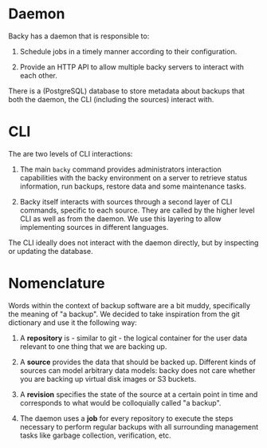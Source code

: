 
# Daemon

Backy has a daemon that is responsible to:

1. Schedule jobs in a timely manner according to their configuration.

2. Provide an HTTP API to allow multiple backy servers to interact with each
   other.

There is a (PostgreSQL) database to store metadata about backups that both
the daemon, the CLI (including the sources) interact with.

# CLI

The are two levels of CLI interactions:

1. The main `backy` command provides administrators interaction capabilities
   with the backy environment on a server to retrieve status information,
   run backups, restore data and some maintenance tasks.

2. Backy itself interacts with sources through a second layer of CLI commands,
   specific to each source. They are called by the higher level CLI as well as
   from the daemon. We use this layering to allow implementing sources in
   different languages.

The CLI ideally does not interact with the daemon directly, but by inspecting
or updating the database.

# Nomenclature

Words within the context of backup software are a bit muddy, specifically
the meaning of "a backup". We decided to take inspiration from the git dictionary
and use it the following way:

1. A **repository** is - similar to git - the logical container for the user
   data relevant to one thing that we are backing up.

2. A **source** provides the data that should be backed up. Different kinds
   of sources can model arbitrary data models: backy does not care whether 
   you are backing up virtual disk images or S3 buckets.

3. A **revision** specifies the state of the source at a certain point in time
   and corresponds to what would be colloquially called "a backup".

4. The daemon uses a **job** for every repository to execute the steps necessary
   to perform regular backups with all surrounding management tasks like
   garbage collection, verification, etc.
